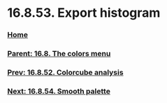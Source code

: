 # 16.8.53. Export histogram

### [Home](./00-home.md)
### [Parent: 16.8. The colors menu](./16-08-00-the-colors-menu.md)
### [Prev: 16.8.52. Colorcube analysis](./16-08-52-colorcube-analysis.md)
### [Next: 16.8.54. Smooth palette](./16-08-54-smooth-palette.md)
